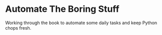 # Automate The Boring Stuff
Working through the book to automate some daily tasks and keep Python chops fresh.

